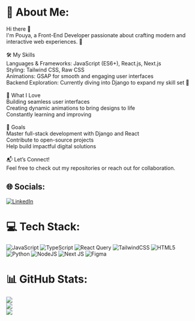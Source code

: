 # 💫 About Me:
Hi there 👋<br>I'm Pouya, a Front-End Developer passionate about crafting modern and interactive web experiences. 🚀<br><br>🛠 My Skills<br>Languages & Frameworks: JavaScript (ES6+), React.js, Next.js<br>Styling: Tailwind CSS, Raw CSS<br>Animations: GSAP for smooth and engaging user interfaces<br>Backend Exploration: Currently diving into Django to expand my skill set 🌱<br><br>🌟 What I Love<br>Building seamless user interfaces<br>Creating dynamic animations to bring designs to life<br>Constantly learning and improving<br><br>📌 Goals<br>Master full-stack development with Django and React<br>Contribute to open-source projects<br>Help build impactful digital solutions<br><br>📬 Let’s Connect!<br>Feel free to check out my repositories or reach out for collaboration. 


## 🌐 Socials:
[![LinkedIn](https://img.shields.io/badge/LinkedIn-%230077B5.svg?logo=linkedin&logoColor=white)](https://linkedin.com/in/https://www.linkedin.com/in/pouya-barari-gelyard-03856822b/) 

# 💻 Tech Stack:
![JavaScript](https://img.shields.io/badge/javascript-%23323330.svg?style=for-the-badge&logo=javascript&logoColor=%23F7DF1E) ![TypeScript](https://img.shields.io/badge/typescript-%23007ACC.svg?style=for-the-badge&logo=typescript&logoColor=white) ![React Query](https://img.shields.io/badge/-React%20Query-FF4154?style=for-the-badge&logo=react%20query&logoColor=white) ![TailwindCSS](https://img.shields.io/badge/tailwindcss-%2338B2AC.svg?style=for-the-badge&logo=tailwind-css&logoColor=white) ![HTML5](https://img.shields.io/badge/html5-%23E34F26.svg?style=for-the-badge&logo=html5&logoColor=white) ![Python](https://img.shields.io/badge/python-3670A0?style=for-the-badge&logo=python&logoColor=ffdd54) ![NodeJS](https://img.shields.io/badge/node.js-6DA55F?style=for-the-badge&logo=node.js&logoColor=white) ![Next JS](https://img.shields.io/badge/Next-black?style=for-the-badge&logo=next.js&logoColor=white) ![Figma](https://img.shields.io/badge/figma-%23F24E1E.svg?style=for-the-badge&logo=figma&logoColor=white)
# 📊 GitHub Stats:
![](https://github-readme-stats.vercel.app/api?username=pouyaBG&theme=dark&hide_border=false&include_all_commits=true&count_private=true)<br/>
![](https://github-readme-streak-stats.herokuapp.com/?user=pouyaBG&theme=dark&hide_border=false)<br/>
![](https://github-readme-stats.vercel.app/api/top-langs/?username=pouyaBG&theme=dark&hide_border=false&include_all_commits=true&count_private=true&layout=compact)

<!-- Proudly created with GPRM ( https://gprm.itsvg.in ) -->
